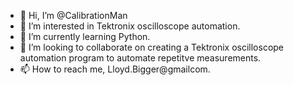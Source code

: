 - 👋 Hi, I’m @CalibrationMan
- 👀 I’m interested in Tektronix oscilloscope automation.
- 🌱 I’m currently learning Python.
- 💞️ I’m looking to collaborate on creating a Tektronix oscilloscope automation program to automate repetitve measurements.
- 📫 How to reach me, Lloyd.Bigger@gmailcom.

<!---
CalibrationMan/CalibrationMan is a ✨ special ✨ repository because its `README.md` (this file) appears on your GitHub profile.
You can click the Preview link to take a look at your changes.
--->

